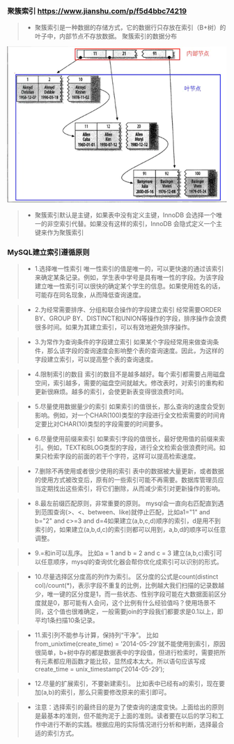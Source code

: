 ### 聚簇索引 https://www.jianshu.com/p/f5d4bbc74219
>* 聚簇索引是一种数据的存储方式，它的数据行只存放在索引（B+树）的叶子中，内部节点不存放数据。
聚簇索引的数据分布

![image](./../doc/images/mysql/clustering_index.png)

>* 聚簇索引默认是主键，如果表中没有定义主键，InnoDB 会选择一个唯一的非空索引代替。如果没有这样的索引，InnoDB 会隐式定义一个主键来作为聚簇索引

### MySQL建立索引遵循原则

>* 1.选择唯一性索引
唯一性索引的值是唯一的，可以更快速的通过该索引来确定某条记录。例如，学生表中学号是具有唯一性的字段。为该字段建立唯一性索引可以很快的确定某个学生的信息。如果使用姓名的话，可能存在同名现象，从而降低查询速度。

>* 2.为经常需要排序、分组和联合操作的字段建立索引
经常需要ORDER BY、GROUP BY、DISTINCT和UNION等操作的字段，排序操作会浪费很多时间。如果为其建立索引，可以有效地避免排序操作。

>* 3.为常作为查询条件的字段建立索引
如果某个字段经常用来做查询条件，那么该字段的查询速度会影响整个表的查询速度。因此，为这样的字段建立索引，可以提高整个表的查询速度。

>* 4.限制索引的数目
索引的数目不是越多越好。每个索引都需要占用磁盘空间，索引越多，需要的磁盘空间就越大。修改表时，对索引的重构和更新很麻烦。越多的索引，会使更新表变得很浪费时间。

>* 5.尽量使用数据量少的索引
如果索引的值很长，那么查询的速度会受到影响。例如，对一个CHAR(100)类型的字段进行全文检索需要的时间肯定要比对CHAR(10)类型的字段需要的时间要多。

>* 6.尽量使用前缀来索引
如果索引字段的值很长，最好使用值的前缀来索引。例如，TEXT和BLOG类型的字段，进行全文检索会很浪费时间。如果只检索字段的前面的若干个字符，这样可以提高检索速度。

>* 7.删除不再使用或者很少使用的索引
表中的数据被大量更新，或者数据的使用方式被改变后，原有的一些索引可能不再需要。数据库管理员应当定期找出这些索引，将它们删除，从而减少索引对更新操作的影响。

>* 8.最左前缀匹配原则，非常重要的原则。
mysql会一直向右匹配直到遇到范围查询(>、<、between、like)就停止匹配，比如a1="1" and b="2" and c>=3 and d=4如果建立(a,b,c,d)顺序的索引，d是用不到索引的，如果建立(a,b,d,c)的索引则都可以用到，a,b,d的顺序可以任意调整。

>* 9.=和in可以乱序。
比如a = 1 and b = 2 and c = 3 建立(a,b,c)索引可以任意顺序，mysql的查询优化器会帮你优化成索引可以识别的形式。

>* 10.尽量选择区分度高的列作为索引。
区分度的公式是count(distinct col)/count(*)，表示字段不重复的比例，比例越大我们扫描的记录数越少，唯一键的区分度是1，而一些状态、性别字段可能在大数据面前区分度就是0，那可能有人会问，这个比例有什么经验值吗？使用场景不同，这个值也很难确定，一般需要join的字段我们都要求是0.1以上，即平均1条扫描10条记录。

>* 11.索引列不能参与计算，保持列“干净”。
比如 from_unixtime(create_time) = ’2014-05-29’就不能使用到索引，原因很简单，b+树中存的都是数据表中的字段值，但进行检索时，需要把所有元素都应用函数才能比较，显然成本太大。所以语句应该写成create_time = unix_timestamp(’2014-05-29’);

>* 12.尽量的扩展索引，不要新建索引。
比如表中已经有a的索引，现在要加(a,b)的索引，那么只需要修改原来的索引即可。

>* 注意：选择索引的最终目的是为了使查询的速度变快。上面给出的原则是最基本的准则，但不能拘泥于上面的准则。读者要在以后的学习和工作中进行不断的实践。根据应用的实际情况进行分析和判断，选择最合适的索引方式。




